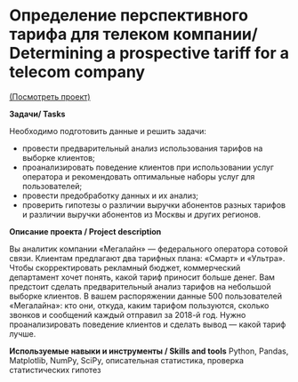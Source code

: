 # Определение перспективного тарифа для телеком компании/ Determining a prospective tariff for a telecom company 
[(Посмотреть проект)](https://github.com/martynovamarina/analytic_projects/blob/main/Statistical%20data%20analysis/Statistical%20data%20analysis.ipynb)

**Задачи/ Tasks**

Необходимо подготовить данные и решить задачи:

- провести предварительный анализ использования тарифов на выборке клиентов;
- проанализировать поведение клиентов при использовании услуг оператора и рекомендовать оптимальные наборы услуг для пользователей;
- провести предобработку данных и их анализ;
- проверить гипотезы о различии выручки абонентов разных тарифов и различии выручки абонентов из Москвы и других регионов.

**Описание проекта / Project description**

Вы аналитик компании «Мегалайн» — федерального оператора сотовой связи. Клиентам предлагают два тарифных плана: «Смарт» и «Ультра». Чтобы скорректировать рекламный бюджет, коммерческий департамент хочет понять, какой тариф приносит больше денег.
Вам предстоит сделать предварительный анализ тарифов на небольшой выборке клиентов. В вашем распоряжении данные 500 пользователей «Мегалайна»: кто они, откуда, каким тарифом пользуются, сколько звонков и сообщений каждый отправил за 2018-й год. Нужно проанализировать поведение клиентов и сделать вывод — какой тариф лучше.

**Используемые навыки и инструменты / Skills and tools**
Python, Pandas, Matplotlib, NumPy, SciPy, описательная статистика, проверка статистических гипотез

